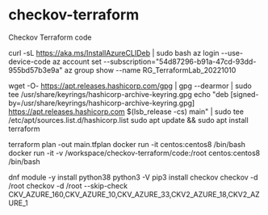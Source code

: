 # checkov-terraform
Checkov Terraform code


curl -sL https://aka.ms/InstallAzureCLIDeb | sudo bash
az login --use-device-code
az account set --subscription="54d87296-b91a-47cd-93dd-955bd57b3e9a"
az group show --name RG_TerraformLab_20221010

wget -O- https://apt.releases.hashicorp.com/gpg | gpg --dearmor | sudo tee /usr/share/keyrings/hashicorp-archive-keyring.gpg
echo "deb [signed-by=/usr/share/keyrings/hashicorp-archive-keyring.gpg] https://apt.releases.hashicorp.com $(lsb_release -cs) main" | sudo tee /etc/apt/sources.list.d/hashicorp.list
sudo apt update && sudo apt install terraform

terraform plan -out main.tfplan
docker run -it centos:centos8 /bin/bash
docker run -it -v /workspace/checkov-terraform/code:/root centos:centos8 /bin/bash

dnf module -y install python38
python3 -V
pip3 install checkov
checkov -d /root
checkov -d /root --skip-check CKV_AZURE_160,CKV_AZURE_10,CKV_AZURE_33,CKV2_AZURE_18,CKV2_AZURE_1